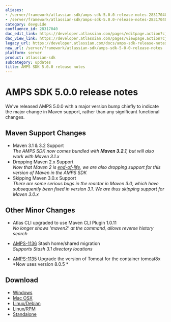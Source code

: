 ```yaml
---
aliases:
- /server/framework/atlassian-sdk/amps-sdk-5.0.0-release-notes-28317040.html
- /server/framework/atlassian-sdk/amps-sdk-5.0.0-release-notes-28317040.md
category: devguide
confluence_id: 28317040
dac_edit_link: https://developer.atlassian.com/pages/editpage.action?cjm=wozere&pageId=28317040
dac_view_link: https://developer.atlassian.com/pages/viewpage.action?cjm=wozere&pageId=28317040
legacy_url: https://developer.atlassian.com/docs/amps-sdk-release-notes/amps-sdk-5-0-0-release-notes
new_url: /server/framework/atlassian-sdk/amps-sdk-5-0-0-release-notes
platform: server
product: atlassian-sdk
subcategory: updates
title: AMPS SDK 5.0.0 release notes
---
```

# AMPS SDK 5.0.0 release notes

We've released AMPS 5.0.0 with a major version bump chiefly to indicate the major change in Maven support, rather than any significant functional changes.

## Maven Support Changes

-   Maven 3.1 & 3.2 Support  
    *The AMPS SDK now comes bundled with **Maven 3.2.1**, but will also work with Maven 3.1.x*
-   Dropping Maven 2.x Support  
    *Now that Maven 2 is <a href="http://maven.apache.org/maven-2.x-eol.html" class="external-link">end-of-life</a>, we are also dropping support for this version of Maven in the AMPS SDK*
-   Skipping Maven 3.0.x Support  
    *There are some serious bugs in the reactor in Maven 3.0, which have subsequently been fixed in version 3.1. We are thus skipping support for Maven 3.0.x*

## Other Minor Changes

-   Atlas CLI upgraded to use Maven CLI Plugin 1.0.11  
    *No longer shows 'maven2' at the command, allows reverse history search*

-   <a href="https://ecosystem.atlassian.net/browse/AMPS-1136" class="external-link">AMPS-1136</a> Stash home/shared migration  
    *Supports Stash 3.1 directory locations*

-   <a href="https://ecosystem.atlassian.net/browse/AMPS-1135" class="external-link">AMPS-1135</a> Upgrade the version of Tomcat for the container tomcat8x  
    *Now uses version 8.0.5 *

## Download

-   <a href="https://marketplace.atlassian.com/plugins/atlassian-plugin-sdk-windows" class="external-link">Windows</a>
-   <a href="https://marketplace.atlassian.com/plugins/atlassian-plugin-sdk-mac" class="external-link">Mac OSX</a>
-   <a href="https://marketplace.atlassian.com/plugins/atlassian-plugin-sdk-deb" class="external-link">Linux/Debian</a>
-   <a href="https://marketplace.atlassian.com/plugins/atlassian-plugin-sdk-rpm" class="external-link">Linux/RPM</a>
-   <a href="https://marketplace.atlassian.com/plugins/atlassian-plugin-sdk-tgz" class="external-link">Standalone</a>












































































